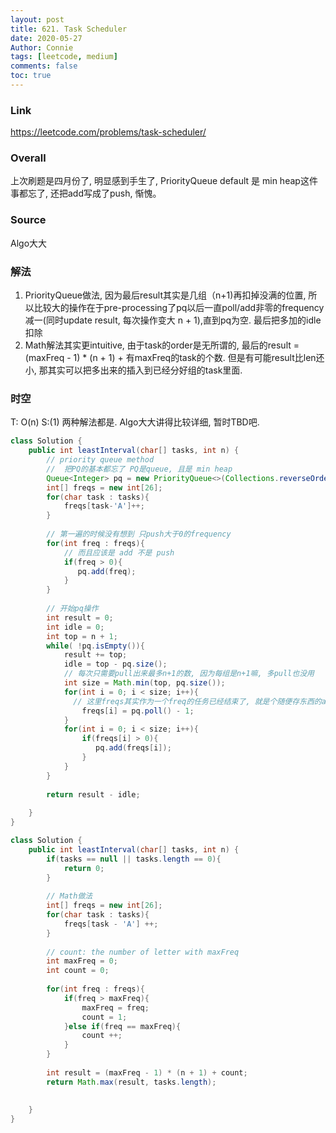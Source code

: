 ```yaml
---
layout: post
title: 621. Task Scheduler
date: 2020-05-27
Author: Connie 
tags: [leetcode, medium]
comments: false
toc: true
---
```

### Link
https://leetcode.com/problems/task-scheduler/

### Overall
上次刷题是四月份了, 明显感到手生了, PriorityQueue default 是 min heap这件事都忘了, 还把add写成了push, 惭愧。

### Source
Algo大大

### 解法
1. PriorityQueue做法, 因为最后result其实是几组（n+1)再扣掉没满的位置, 所以比较大的操作在于pre-processing了pq以后一直poll/add非零的frequency减一(同时update result, 每次操作变大 n + 1),直到pq为空. 最后把多加的idle扣除
2. Math解法其实更intuitive, 由于task的order是无所谓的, 最后的result = (maxFreq - 1) * (n + 1) + 有maxFreq的task的个数. 但是有可能result比len还小, 那其实可以把多出来的插入到已经分好组的task里面.

### 时空
T: O(n) S:(1) 两种解法都是. Algo大大讲得比较详细, 暂时TBD吧.

```java
class Solution {
    public int leastInterval(char[] tasks, int n) {
        // priority queue method
        //  把PQ的基本都忘了 PQ是queue, 且是 min heap
        Queue<Integer> pq = new PriorityQueue<>(Collections.reverseOrder());
        int[] freqs = new int[26];
        for(char task : tasks){
            freqs[task-'A']++;
        }
        
        // 第一遍的时候没有想到 只push大于0的frequency
        for(int freq : freqs){
            // 而且应该是 add 不是 push
            if(freq > 0){
               pq.add(freq); 
            }
        }
        
        // 开始pq操作
        int result = 0;
        int idle = 0;
        int top = n + 1;
        while( !pq.isEmpty()){
            result += top;
            idle = top - pq.size();
            // 每次只需要pull出来最多n+1的数, 因为每组是n+1嘛, 多pull也没用
            int size = Math.min(top, pq.size());
            for(int i = 0; i < size; i++){
              // 这里freqs其实作为一个freq的任务已经结束了, 就是个随便存东西的array了, 不过因为size反正大不过26去, 于是就用freqs即可
                freqs[i] = pq.poll() - 1;
            }
            for(int i = 0; i < size; i++){
                if(freqs[i] > 0){
                   pq.add(freqs[i]); 
                }
            }
        }
        
        return result - idle;
        
    }
}
```

```java
class Solution {
    public int leastInterval(char[] tasks, int n) {
        if(tasks == null || tasks.length == 0){
            return 0;
        }
        
        // Math做法
        int[] freqs = new int[26];
        for(char task : tasks){
            freqs[task - 'A'] ++;
        }
        
        // count: the number of letter with maxFreq
        int maxFreq = 0;
        int count = 0;
        
        for(int freq : freqs){
            if(freq > maxFreq){
                maxFreq = freq;
                count = 1;
            }else if(freq == maxFreq){
                count ++;
            }    
        }
        
        int result = (maxFreq - 1) * (n + 1) + count;
        return Math.max(result, tasks.length);
        
        
    }
}
```


